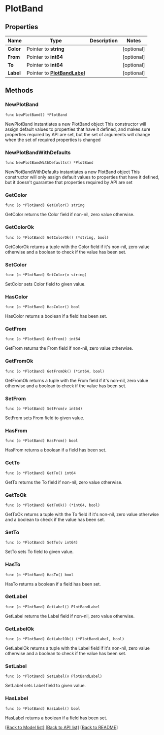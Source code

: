 # PlotBand

## Properties

Name | Type | Description | Notes
------------ | ------------- | ------------- | -------------
**Color** | Pointer to **string** |  | [optional] 
**From** | Pointer to **int64** |  | [optional] 
**To** | Pointer to **int64** |  | [optional] 
**Label** | Pointer to [**PlotBandLabel**](PlotBand_label.md) |  | [optional] 

## Methods

### NewPlotBand

`func NewPlotBand() *PlotBand`

NewPlotBand instantiates a new PlotBand object
This constructor will assign default values to properties that have it defined,
and makes sure properties required by API are set, but the set of arguments
will change when the set of required properties is changed

### NewPlotBandWithDefaults

`func NewPlotBandWithDefaults() *PlotBand`

NewPlotBandWithDefaults instantiates a new PlotBand object
This constructor will only assign default values to properties that have it defined,
but it doesn't guarantee that properties required by API are set

### GetColor

`func (o *PlotBand) GetColor() string`

GetColor returns the Color field if non-nil, zero value otherwise.

### GetColorOk

`func (o *PlotBand) GetColorOk() (*string, bool)`

GetColorOk returns a tuple with the Color field if it's non-nil, zero value otherwise
and a boolean to check if the value has been set.

### SetColor

`func (o *PlotBand) SetColor(v string)`

SetColor sets Color field to given value.

### HasColor

`func (o *PlotBand) HasColor() bool`

HasColor returns a boolean if a field has been set.

### GetFrom

`func (o *PlotBand) GetFrom() int64`

GetFrom returns the From field if non-nil, zero value otherwise.

### GetFromOk

`func (o *PlotBand) GetFromOk() (*int64, bool)`

GetFromOk returns a tuple with the From field if it's non-nil, zero value otherwise
and a boolean to check if the value has been set.

### SetFrom

`func (o *PlotBand) SetFrom(v int64)`

SetFrom sets From field to given value.

### HasFrom

`func (o *PlotBand) HasFrom() bool`

HasFrom returns a boolean if a field has been set.

### GetTo

`func (o *PlotBand) GetTo() int64`

GetTo returns the To field if non-nil, zero value otherwise.

### GetToOk

`func (o *PlotBand) GetToOk() (*int64, bool)`

GetToOk returns a tuple with the To field if it's non-nil, zero value otherwise
and a boolean to check if the value has been set.

### SetTo

`func (o *PlotBand) SetTo(v int64)`

SetTo sets To field to given value.

### HasTo

`func (o *PlotBand) HasTo() bool`

HasTo returns a boolean if a field has been set.

### GetLabel

`func (o *PlotBand) GetLabel() PlotBandLabel`

GetLabel returns the Label field if non-nil, zero value otherwise.

### GetLabelOk

`func (o *PlotBand) GetLabelOk() (*PlotBandLabel, bool)`

GetLabelOk returns a tuple with the Label field if it's non-nil, zero value otherwise
and a boolean to check if the value has been set.

### SetLabel

`func (o *PlotBand) SetLabel(v PlotBandLabel)`

SetLabel sets Label field to given value.

### HasLabel

`func (o *PlotBand) HasLabel() bool`

HasLabel returns a boolean if a field has been set.


[[Back to Model list]](../README.md#documentation-for-models) [[Back to API list]](../README.md#documentation-for-api-endpoints) [[Back to README]](../README.md)


